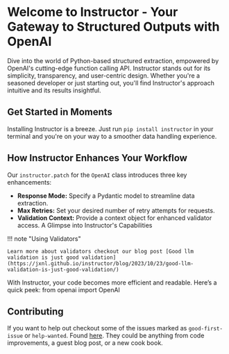 # Welcome to Instructor - Your Gateway to Structured Outputs with OpenAI
Dive into the world of Python-based structured extraction, empowered by OpenAI's cutting-edge function calling API. Instructor stands out for its simplicity, transparency, and user-centric design. Whether you're a seasoned developer or just starting out, you'll find Instructor's approach intuitive and its results insightful.

## Get Started in Moments

Installing Instructor is a breeze. Just run `pip install instructor` in your terminal and you're on your way to a smoother data handling experience.

## How Instructor Enhances Your Workflow

Our `instructor.patch` for the `OpenAI` class introduces three key enhancements:

- **Response Mode:** Specify a Pydantic model to streamline data extraction.
- **Max Retries:** Set your desired number of retry attempts for requests.
- **Validation Context:** Provide a context object for enhanced validator access.
  A Glimpse into Instructor's Capabilities

!!! note "Using Validators"

    Learn more about validators checkout our blog post [Good llm validation is just good validation](https://jxnl.github.io/instructor/blog/2023/10/23/good-llm-validation-is-just-good-validation/)

With Instructor, your code becomes more efficient and readable. Here’s a quick peek:
from openai import OpenAI
## Contributing

If you want to help out checkout some of the issues marked as `good-first-issue` or `help-wanted`. Found [here](https://github.com/jxnl/instructor/labels/good%20first%20issue). They could be anything from code improvements, a guest blog post, or a new cook book.
